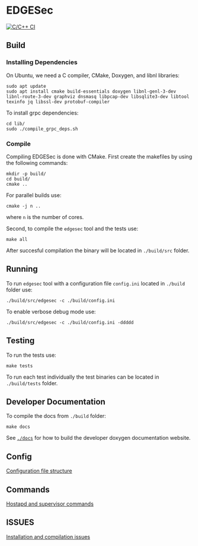 # EDGESec
[![C/C++ CI](https://github.com/nqminds/EDGESec/workflows/C/C++%20CI/badge.svg?branch=main)](https://github.com/nqminds/EDGESec/actions?query=workflow%3A%22Github+Pages%22)

## Build
### Installing Dependencies

On Ubuntu, we need a C compiler, CMake, Doxygen, and libnl libraries:

```console
sudo apt update
sudo apt install cmake build-essentials doxygen libnl-genl-3-dev libnl-route-3-dev graphviz dnsmasq libpcap-dev libsqlite3-dev libtool texinfo jq libssl-dev protobuf-compiler
```

To install grpc dependencies:
```console
cd lib/
sudo ./compile_grpc_deps.sh
```

### Compile
Compiling EDGESec is done with CMake. First create the makefiles by using the following commands:
```console
mkdir -p build/
cd build/
cmake ..
```
For parallel builds use:
```console
cmake -j n ..
```
where ```n``` is the number of cores.

Second, to compile the ```edgesec``` tool and the tests use:
```console
make all
```

After succesful compilation the binary will be located in ```./build/src``` folder. 

## Running

To run ```edgesec``` tool with a configuration file ```config.ini``` located in ```./build``` folder use:
```console
./build/src/edgesec -c ./build/config.ini
```

To enable verbose debug mode use:
```console
./build/src/edgesec -c ./build/config.ini -ddddd
```

## Testing
To run the tests use:
```console
make tests
```

To run each test individually the test binaries can be located in ```./build/tests``` folder.

## Developer Documentation

To compile the docs from ```./build``` folder:
```console
make docs
```

See [`./docs`](./docs) for how to build the developer doxygen documentation website.

## Config
[Configuration file structure](./docs/CONFIG.md)

## Commands
[Hostapd and supervisor commands](./docs/COMMANDS.md)

## ISSUES
[Installation and compilation issues](./docs/ISSUES.md)
